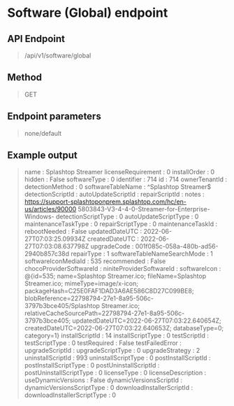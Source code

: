 # Software (Global) endpoint
## API Endpoint
> /api/v1/software/global
## Method
> GET
## Endpoint parameters
> none/default
## Example output
> name                        : Splashtop Streamer
licenseRequirement          : 0
installOrder                : 0
hidden                      : False
softwareType                : 0
identifier                  : 714
id                          : 714
ownerTenantId               :
detectionMethod             : 0
softwareTableName           : ^Splashtop Streamer$
detectionScriptId           :
autoUpdateScriptId          :
repairScriptId              :
notes                       : https://support-splashtoponprem.splashtop.com/hc/en-us/articles/90000
                              5803843-V3-4-4-0-Streamer-for-Enterprise-Windows-
detectionScriptType         : 0
autoUpdateScriptType        : 0
maintenanceTaskType         : 0
repairScriptType            : 0
maintenanceTaskId           :
rebootNeeded                : False
updatedDateUTC              : 2022-06-27T07:03:25.09934Z
createdDateUTC              : 2022-06-27T07:03:08.637798Z
upgradeCode                 : 001f085c-058a-480b-ad56-2940b857c38d
repairType                  : 1
softwareTableNameSearchMode : 1
softwareIconMediaId         : 535
recommended                 : False
chocoProviderSoftwareId     :
niniteProviderSoftwareId    :
softwareIcon                : @{id=535; name=Splashtop Streamer.ico; fileName=Splashtop
                              Streamer.ico; mimeType=image/x-icon;
                              packageHash=C25E0FAF1DAD3A6AE586C8D27C099BE8;
                              blobReference=22798794-27e1-8a95-506c-3797b3bce405/Splashtop
                              Streamer.ico;
                              relativeCacheSourcePath=22798794-27e1-8a95-506c-3797b3bce405;
                              updatedDateUTC=2022-06-27T07:03:22.640654Z;
                              createdDateUTC=2022-06-27T07:03:22.640653Z; databaseType=0;
                              category=1}
installScriptId             : 14
installScriptType           : 0
testScriptId                :
testScriptType              : 0
testRequired                : False
testFailedError             :
upgradeScriptId             :
upgradeScriptType           : 0
upgradeStrategy             : 2
uninstallScriptId           : 993
uninstallScriptType         : 0
postInstallScriptId         :
postInstallScriptType       : 0
postUninstallScriptId       :
postUninstallScriptType     : 0
licenseType                 : 0
licenseDescription          :
useDynamicVersions          : False
dynamicVersionsScriptId     :
dynamicVersionsScriptType   : 0
downloadInstallerScriptId   :
downloadInstallerScriptType : 0